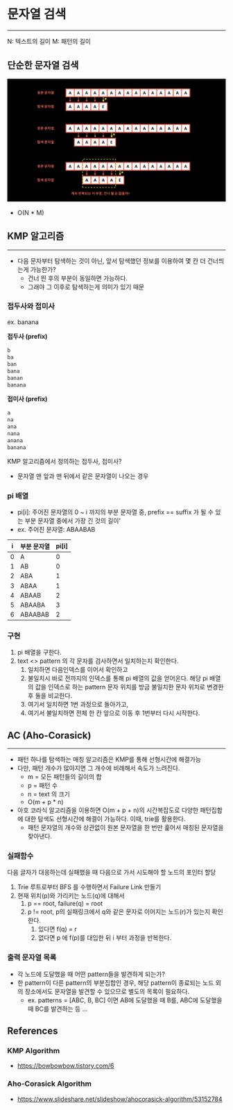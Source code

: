 # 문자열 검색

---

N: 텍스트의 길이
M: 패턴의 길이

## 단순한 문자열 검색

![img.png](img/BF_string_search.png)

- O(N * M)

## KMP 알고리즘

---

- 다음 문자부터 탐색하는 것이 아닌, 앞서 탐색했던 정보를 이용하여 몇 칸 더 건너띄는게 가능한가? 
  - 건너 띈 후의 부분이 동일하면 가능하다.
  - 그래야 그 이후로 탐색하는게 의미가 있기 때문


### 접두사와 접미사

ex. banana

**접두사 (prefix)**
```
b
ba
ban
bana
banan
banana
```

**접미사 (prefix)**
```
a
na
ana
nana
anana
banana
```

KMP 알고리즘에서 정의하는 접두사, 접미사?
- 문자열 맨 앞과 맨 뒤에서 같은 문자열이 나오는 경우


### pi 배열
- pi[i]: 주어진 문자열의 0 ~ i 까지의 부분 문자열 중, prefix == suffix 가 될 수 있는 부분 문자열 중에서 가장 긴 것의 길이'
- ex. 주어진 문자열: ABAABAB

| i | 부분 문자열  | pi[i] |
|---|---------|-------|
| 0 | A       | 0     |
| 1 | AB      | 0     |
| 2 | ABA     | 1     |
| 3 | ABAA    | 1     |
| 4 | ABAAB   | 2     |
| 5 | ABAABA  | 3     |
| 6 | ABAABAB | 2     |

### 구현

1. pi 배열을 구한다.
2. text <> pattern 의 각 문자를 검사하면서 일치하는지 확인한다.
   1. 일치하면 다음인덱스를 이어서 확인하고
   2. 불일치시 바로 전까지의 인덱스를 통해 pi 배열의 값을 얻어온다. 해당 pi 배열의 값을 인덱스로 하는 pattern 문자 위치를 방금 불일치한 문자 위치로 변경한 후 둘을 비교한다.
   3. 여기서 일치하면 1번 과정으로 돌아가고,
   4. 여기서 불일치하면 전체 한 칸 앞으로 이동 후 1번부터 다시 시작한다.


## AC (Aho-Corasick)

---

- 패턴 하나를 탐색하는 매칭 알고리즘은 KMP를 통해 선형시간에 해결가능
- 다만, 패턴 개수가 많아지면 그 개수에 비례해서 속도가 느려진다.
  - m = 모든 패턴들의 길이의 합
  - p = 패턴 수
  - n = text 의 크기
  - O(m + p * n)
- 아호 코라식 알고리즘을 이용하면 O(m + p + n)의 시간복잡도로 다양한 패턴집합에 대한 탐색도 선형시간에 해결이 가능하다. 이때, trie를 활용한다.
  - 패턴 문자열의 개수와 상관없이 원본 문자열을 한 번만 훑어서 매칭된 문자열을 찾아낸다.

### 실패함수
다음 글자가 대응하는데 실패했을 때 다음으로 가서 시도해야 할 노드의 포인터 할당

1. Trie 루트로부터 BFS 를 수행하면서 Failure Link 만들기
2. 현재 위치(p)와 가리키는 노드(q)에 대해서
   1. p == root, failure(q) = root
   2. p != root, p의 실패링크에서 q와 같은 문자로 이어지는 노드(r)가 있는지 확인한다.
      1. 있다면 f(q) = r
      2. 없다면 p 에 f(p)를 대입한 뒤 i 부터 과정을 반복한다.

### 출력 문자열 목록
- 각 노드에 도달했을 때 어떤 pattern들을 발견하게 되는가?
- 한 pattern이 다른 pattern의 부분집합인 경우, 해당 pattern이 종료되는 노드 외의 장소에서도 문자열을 발견할 수 있으므로 별도의 목록이 필요하다.
    - ex. patterns = [ABC, B, BC] 이면 AB에 도달했을 때 B를, ABC에 도달했을 때 BC를 발견하는 등 ...

## References
### KMP Algorithm
- https://bowbowbow.tistory.com/6

### Aho-Corasick Algorithm
- https://www.slideshare.net/slideshow/ahocorasick-algorithm/53152784